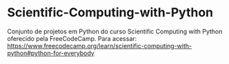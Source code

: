 # Scientific-Computing-with-Python
Conjunto de projetos em Python do curso Scientific Computing with Python oferecido pela FreeCodeCamp. Para acessar: https://www.freecodecamp.org/learn/scientific-computing-with-python#python-for-everybody
